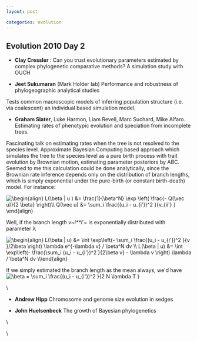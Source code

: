 ```yaml
---
layout: post

categories: evolution
---
```






 





Evolution 2010 Day 2
--------------------

-   **Clay Cressler** : Can you trust evolutionary parameters estimated
    by complex phylogenetic comparative methods? A simulation study with
    OUCH

-   **Jeet Sukumaran** (Mark Holder lab) Performance and robustness of
    phylogeographic analytical studies

Tests common macroscopic models of inferring population structure (i.e.
via coalescent) an individual based simulation model.

-   **Graham Slater**, Luke Harmon, Liam Revell, Marc Suchard, Mike
    Alfaro. Estimating rates of phenotypic evolution and speciation from
    incomplete trees.

Fascinating talk on estimating rates when the tree is not resolved to
the species level. Approximate Bayesian Computing based approach which
simulates the tree to the species level as a pure birth process with
trait evolution by Brownian motion, estimating parameter posteriors by
ABC. Seemed to me this calculation could be done analytically, since the
Brownian rate inference depends only on the distribution of branch
lengths, which is simply exponential under the pure-birth (or constant
birth-death) model. For instance:

![ \\begin{align} L(\\beta | u ) &= \\frac{1}{\\beta\^N} \\exp \\left(
\\frac{- Q(\\vec u)}{2 \\beta} \\right)\\\\ Q(\\vec u) &= \\sum\_i
\\frac{(u\_i - u\_{i'})\^2 }{v\_{ii'} } \\end{align}
](http://openwetware.org/images/math/2/9/4/294d88d35ebd9a564f9f93f531fdfa03.png)

Well, if the branch length *v*~*i**i*'~ is exponentially distributed
with parameter λ

![ \\begin{align} L(\\beta | u) &= \\int \\exp\\left(- \\sum\_i
\\frac{(u\_i - u\_{i'})\^2 }{v }/2\\beta \\right) \\lambda e\^{-\\lambda
v} / \\beta\^N dv \\\\ L(\\beta | u) &= \\int \\exp\\left(-
\\frac{\\sum\_i (u\_i - u\_{i'})\^2 }{2\\beta v} - \\lambda v \\right)
\\lambda / \\beta\^N dv \\\\\\end{align}
](http://openwetware.org/images/math/e/2/e/e2ec1a2a59f94c87a70a64983656c668.png)

If we simply estimated the branch length as the mean always, we'd have
![ \\beta = \\sum\_i \\frac{(u\_i - u\_{i'})\^2 }{2 N \\lambda T }
](http://openwetware.org/images/math/0/e/6/0e699e1dc4680e00fc6e8b5fb962a35e.png)

\

-   **Andrew Hipp** Chromosome and genome size evolution in sedges

-   **John Huelsenbeck** The growth of Bayesian phylogenetics

\

\

